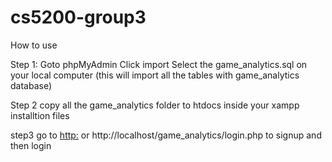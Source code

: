 # cs5200-group3

How to use

Step 1:
Goto phpMyAdmin
Click import
Select the game_analytics.sql on your local computer (this will import all the tables with game_analytics database)

Step 2
copy all the game_analytics folder to htdocs inside your xampp installtion files

step3
go to [http:](http://localhost/game_analytics/login.php) or http://localhost/game_analytics/login.php to signup and then login
